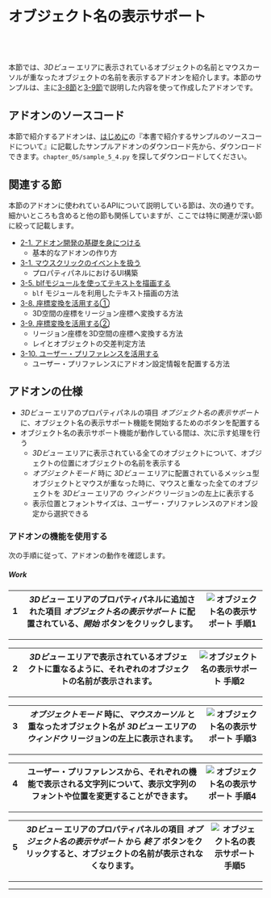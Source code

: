 <div id="sect_title_img_5_4"></div>

<div id="sect_title_text"></div>

# オブジェクト名の表示サポート

<div id="preface"></div>

###### 　

本節では、*3Dビュー* エリアに表示されているオブジェクトの名前とマウスカーソルが重なったオブジェクトの名前を表示するアドオンを紹介します。本節のサンプルは、主に[3-8節](../chapter_03/08_Use_Coordinate_Transformation_1.md)と[3-9節](../chapter_03/09_Use_Coordinate_Transformation_2.md)で説明した内容を使って作成したアドオンです。


## アドオンのソースコード

本節で紹介するアドオンは、[はじめに](../../README.md)の『本書で紹介するサンプルのソースコードについて』に記載したサンプルアドオンのダウンロード先から、ダウンロードできます。```chapter_05/sample_5_4.py``` を探してダウンロードしてください。


## 関連する節

本節のアドオンに使われているAPIについて説明している節は、次の通りです。細かいところも含めると他の節も関係していますが、ここでは特に関連が深い節に絞って記載します。

* [2-1. アドオン開発の基礎を身につける](../chapter_02/01_Basic_of_Add-on_Development.md)
  * 基本的なアドオンの作り方
* [3-1. マウスクリックのイベントを扱う](../chapter_03/01_Handle_Mouse_Click_Event.md)
  * プロパティパネルにおけるUI構築
* [3-5. blfモジュールを使ってテキストを描画する](../chapter_03/05_Render_String_with_blf_Module.md)
  * ```blf``` モジュールを利用したテキスト描画の方法
* [3-8. 座標変換を活用する①](../chapter_03/08_Use_Coordinate_Transformation_1.md)
  * 3D空間の座標をリージョン座標へ変換する方法
* [3-9. 座標変換を活用する②](../chapter_03/09_Use_Coordinate_Transformation_2.md)
  * リージョン座標を3D空間の座標へ変換する方法
  * レイとオブジェクトの交差判定方法
* [3-10. ユーザー・プリファレンスを活用する](../chapter_03/10_Use_User_Preference.md)
  * ユーザー・プリファレンスにアドオン設定情報を配置する方法


## アドオンの仕様

* *3Dビュー* エリアのプロパティパネルの項目 *オブジェクト名の表示サポート* に、オブジェクト名の表示サポート機能を開始するためのボタンを配置する
* オブジェクト名の表示サポート機能が動作している間は、次に示す処理を行う
  * *3Dビュー* エリアに表示されている全てのオブジェクトについて、オブジェクトの位置にオブジェクトの名前を表示する
  * *オブジェクトモード* 時に *3Dビュー* エリアに配置されているメッシュ型オブジェクトとマウスが重なった時に、マウスと重なった全てのオブジェクトを *3Dビュー* エリアの *ウィンドウ* リージョンの左上に表示する
  * 表示位置とフォントサイズは、ユーザー・プリファレンスのアドオン設定から選択できる


### アドオンの機能を使用する

次の手順に従って、アドオンの動作を確認します。


<div id="process_title"></div>

##### Work

<div id="process"></div>

|<div id="box">1</div>|*3Dビュー* エリアのプロパティパネルに追加された項目 *オブジェクト名の表示サポート* に配置されている、*開始* ボタンをクリックします。|![オブジェクト名の表示サポート 手順1](https://dl.dropboxusercontent.com/s/i4s2mc5h10ubntq/use_add-on_1.png "オブジェクト名の表示サポート 手順1")|
|---|---|---|

<div id="process_sep"></div>

---

<div id="process"></div>

|<div id="box">2</div>|*3Dビュー* エリアで表示されているオブジェクトに重なるように、それぞれのオブジェクトの名前が表示されます。|![オブジェクト名の表示サポート 手順2](https://dl.dropboxusercontent.com/s/gksjey627jwapzv/use_add-on_2.png "オブジェクト名の表示サポート 手順2")|
|---|---|---|

<div id="process_sep"></div>

---

<div id="process"></div>

|<div id="box">3</div>|*オブジェクトモード* 時に、*マウスカーソル* と重なったオブジェクト名が *3Dビュー* エリアの *ウィンドウ* リージョンの左上に表示されます。|![オブジェクト名の表示サポート 手順3](https://dl.dropboxusercontent.com/s/t5d6aga6euso89d/use_add-on_3.png "オブジェクト名の表示サポート 手順3")|
|---|---|---|


<div id="process_sep"></div>

---

<div id="process"></div>

|<div id="box">4</div>|ユーザー・プリファレンスから、それぞれの機能で表示される文字列について、表示文字列のフォントや位置を変更することができます。|![オブジェクト名の表示サポート 手順4](https://dl.dropboxusercontent.com/s/v6i66j1qpm892cr/use_add-on_4.png "オブジェクト名の表示サポート 手順4")|
|---|---|---|

<div id="process_sep"></div>

---

<div id="process"></div>

|<div id="box">5</div>|*3Dビュー* エリアのプロパティパネルの項目 *オブジェクト名の表示サポート* から *終了* ボタンをクリックすると、オブジェクトの名前が表示されなくなります。|![オブジェクト名の表示サポート 手順5](https://dl.dropboxusercontent.com/s/lu6tr95ygft3k9o/use_add-on_5.png "オブジェクト名の表示サポート 手順5")|
|---|---|---|

<div id="process_sep"></div>

---

<div id="process_start_end"></div>

---
